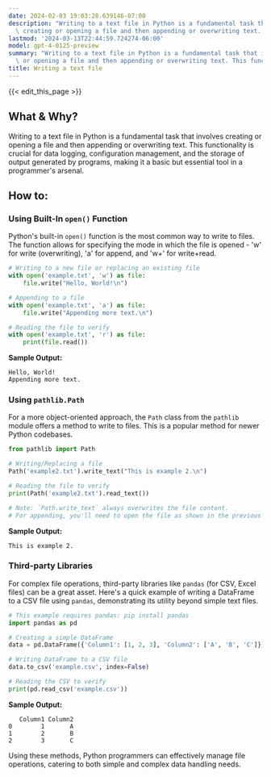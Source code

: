 ```yaml
---
date: 2024-02-03 19:03:28.639146-07:00
description: "Writing to a text file in Python is a fundamental task that involves\
  \ creating or opening a file and then appending or overwriting text. This functionality\u2026"
lastmod: '2024-03-13T22:44:59.724274-06:00'
model: gpt-4-0125-preview
summary: "Writing to a text file in Python is a fundamental task that involves creating\
  \ or opening a file and then appending or overwriting text. This functionality\u2026"
title: Writing a text file
---
```


{{< edit_this_page >}}

## What & Why?
Writing to a text file in Python is a fundamental task that involves creating or opening a file and then appending or overwriting text. This functionality is crucial for data logging, configuration management, and the storage of output generated by programs, making it a basic but essential tool in a programmer's arsenal.

## How to:
### Using Built-In `open()` Function
Python's built-in `open()` function is the most common way to write to files. The function allows for specifying the mode in which the file is opened - 'w' for write (overwriting), 'a' for append, and 'w+' for write+read.

```python
# Writing to a new file or replacing an existing file
with open('example.txt', 'w') as file:
    file.write("Hello, World!\n")

# Appending to a file
with open('example.txt', 'a') as file:
    file.write("Appending more text.\n")

# Reading the file to verify
with open('example.txt', 'r') as file:
    print(file.read())
```
**Sample Output:**
```
Hello, World!
Appending more text.
```
### Using `pathlib.Path`
For a more object-oriented approach, the `Path` class from the `pathlib` module offers a method to write to files. This is a popular method for newer Python codebases.

```python
from pathlib import Path

# Writing/Replacing a file
Path('example2.txt').write_text("This is example 2.\n")

# Reading the file to verify
print(Path('example2.txt').read_text())

# Note: `Path.write_text` always overwrites the file content. 
# For appending, you'll need to open the file as shown in the previous section.
```
**Sample Output:**
```
This is example 2.
```

### Third-party Libraries
For complex file operations, third-party libraries like `pandas` (for CSV, Excel files) can be a great asset. Here's a quick example of writing a DataFrame to a CSV file using `pandas`, demonstrating its utility beyond simple text files.

```python
# This example requires pandas: pip install pandas
import pandas as pd

# Creating a simple DataFrame
data = pd.DataFrame({'Column1': [1, 2, 3], 'Column2': ['A', 'B', 'C']})

# Writing DataFrame to a CSV file
data.to_csv('example.csv', index=False)

# Reading the CSV to verify
print(pd.read_csv('example.csv'))
```
**Sample Output:**
```
   Column1 Column2
0        1       A
1        2       B
2        3       C
```

Using these methods, Python programmers can effectively manage file operations, catering to both simple and complex data handling needs.
